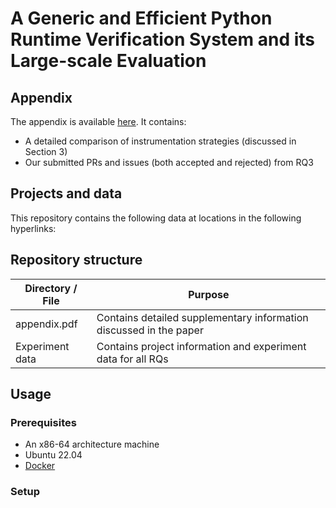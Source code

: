# A Generic and Efficient Python Runtime Verification System and its Large-scale Evaluation

## Appendix

The appendix is available [here](appendix.pdf). It contains:
* A detailed comparison of instrumentation strategies (discussed in Section 3)
* Our submitted PRs and issues (both accepted and rejected) from RQ3

## Projects and data

This repository contains the following data at locations in the following hyperlinks:


## Repository structure

| Directory / File   | Purpose                                                      |
| ------------------ | ------------------------------------------------------------ |
| appendix.pdf       | Contains detailed supplementary information discussed in the paper |
| Experiment data    | Contains project information and experiment data for all RQs |

## Usage

### Prerequisites

* An x86-64 architecture machine
* Ubuntu 22.04
* [Docker](https://docs.docker.com/get-docker/)

### Setup
